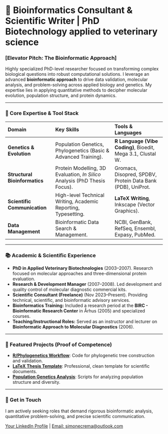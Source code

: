 # 🧬 Bioinformatics Consultant & Scientific Writer | PhD Biotechnology applied to veterinary science

### **[Elevator Pitch: The Bioinformatic Approach]**

Highly specialized PhD-level researcher focused on transforming complex biological questions into robust computational solutions. I leverage an advanced **bioinformatic approach** to drive data validation, molecular analysis, and problem-solving across applied biology and genetics. My expertise lies in applying quantitative methods to decipher molecular evolution, population structure, and protein dynamics.

---

### **🔬 Core Expertise & Tool Stack**

| Domain | Key Skills | Tools & Languages |
| :--- | :--- | :--- |
| **Genetics & Evolution** | Population Genetics, Phylogenetics (Basic & Advanced Training). | **R Language (Vibe Coding)**, Bioedit, Mega 3.1, Clustal W. |
| **Structural Bioinformatics** | Protein Modelling, 3D Evaluation, *In Silico* Analysis (PhD Thesis Focus). | Gromacs, Disopred, SPDBV, Protein Data Bank (PDB), UniProt. |
| **Scientific Communication** | High-level Technical Writing, Academic Reporting, Typesetting. | **LaTeX Writing**, Inkscape (Vector Graphics). |
| **Data Management** | Bioinformatic Data Search & Management. | NCBI, GenBank, RefSeq, Ensembl, Expasy, PubMed. |

---

### **📚 Academic & Scientific Experience**

* **PhD in Applied Veterinary Biotechnologies** (2003–2007). Research focused on molecular approaches and three-dimensional protein evaluation.
* **Research & Development Manager** (2007–2008). Led development and quality control of molecular diagnostic commercial kits.
* **Scientific Consultant (Freelance)** (Nov 2023–Present). Providing technical, scientific, and bioinformatic advisory services.
* **Bioinformatics Training:** Included a research period at the **BIRC - Bioinformatic Research Center** in Århus (2005) and specialized courses.
* **Teaching/Instructional Roles:** Served as an instructor and lecturer on **Bioinformatic Approach to Molecular Diagnostics** (2006).

---

### **🔗 Featured Projects (Proof of Competence)**

* [**R/Phylogenetics Workflow**](link-al-tuo-repo-di-filogenetica): Code for phylogenetic tree construction and validation.
* [**LaTeX Thesis Template**](link-al-tuo-repo-di-latex): Professional, clean template for scientific documents.
* [**Population Genetics Analysis**](link-al-tuo-repo-di-popgen): Scripts for analyzing population structure and diversity.

---

### **📧 Get in Touch**

I am actively seeking roles that demand rigorous bioinformatic analysis, quantitative problem-solving, and precise scientific communication.

[Your LinkedIn Profile](https://www.linkedin.com/in/tuonomeutente) | [Email: simonecrema@outlook.com](mailto:simonecrema@outlook.com)
